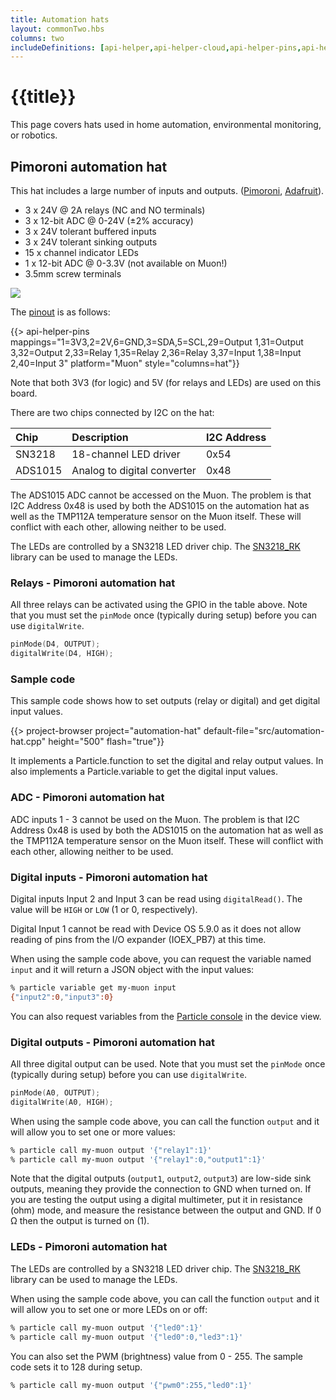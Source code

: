 ```yaml
---
title: Automation hats
layout: commonTwo.hbs
columns: two
includeDefinitions: [api-helper,api-helper-cloud,api-helper-pins,api-helper-projects,zip]
---
```


# {{title}}

This page covers hats used in home automation, environmental monitoring, or robotics.


## Pimoroni automation hat

This hat includes a large number of inputs and outputs. ([Pimoroni](https://shop.pimoroni.com/products/automation-hat?variant=30712316554), [Adafruit](https://www.adafruit.com/product/3289)).

- 3 x 24V @ 2A relays (NC and NO terminals)
- 3 x 12-bit ADC @ 0-24V (±2% accuracy)
- 3 x 24V tolerant buffered inputs
- 3 x 24V tolerant sinking outputs
- 15 x channel indicator LEDs
- 1 x 12-bit ADC @ 0-3.3V (not available on Muon!)
- 3.5mm screw terminals

![](/assets/images/muon-hats/automation-hats/pimoroni-automation-hat.png)

The [pinout](https://pinout.xyz/pinout/automation_hat) is as follows:

{{> api-helper-pins mappings="1=3V3,2=2V,6=GND,3=SDA,5=SCL,29=Output 1,31=Output 3,32=Output 2,33=Relay 1,35=Relay 2,36=Relay 3,37=Input 1,38=Input 2,40=Input 3" platform="Muon" style="columns=hat"}}

Note that both 3V3 (for logic) and 5V (for relays and LEDs) are used on this board. 

There are two chips connected by I2C on the hat:

| Chip    | Description | I2C Address |
| :------ | :--- | :--- |
| SN3218  | 18-channel LED driver | 0x54 |
| ADS1015 | Analog to digital converter | 0x48 |

The ADS1015 ADC cannot be accessed on the Muon. The problem is that I2C Address 0x48 is used by both the ADS1015 on the automation hat as well as
the TMP112A temperature sensor on the Muon itself. These will conflict with each other, allowing neither to be used.

The LEDs are controlled by a SN3218 LED driver chip. The [SN3218_RK](https://github.com/rickkas7/SN3218_RK) library can be used to manage the LEDs.

### Relays - Pimoroni automation hat

All three relays can be activated using the GPIO in the table above. Note that you must set the `pinMode` once (typically during setup) before you can use `digitalWrite`.

```cpp
pinMode(D4, OUTPUT);
digitalWrite(D4, HIGH);
```

### Sample code

This sample code shows how to set outputs (relay or digital) and get digital input values.

{{> project-browser project="automation-hat" default-file="src/automation-hat.cpp" height="500" flash="true"}}

It implements a Particle.function to set the digital and relay output values. In also implements a Particle.variable to get the digital input values.


### ADC - Pimoroni automation hat

ADC inputs 1 - 3 cannot be used on the Muon. The problem is that I2C Address 0x48 is used by both the ADS1015 on the automation hat as well as
the TMP112A temperature sensor on the Muon itself. These will conflict with each other, allowing neither to be used.

### Digital inputs - Pimoroni automation hat

Digital inputs Input 2 and Input 3 can be read using `digitalRead()`. The value will be `HIGH` or `LOW` (1 or 0, respectively).

Digital Input 1 cannot be read with Device OS 5.9.0 as it does not allow reading of pins from the I/O expander (IOEX_PB7) at this time.

When using the sample code above, you can request the variable named `input` and it will return a JSON object with the input values:

```sh
% particle variable get my-muon input 
{"input2":0,"input3":0}
```

You can also request variables from the [Particle console](https://console.particle.io/) in the device view.


### Digital outputs - Pimoroni automation hat

All three digital output can be used. Note that you must set the `pinMode` once (typically during setup) before you can use `digitalWrite`.

```cpp
pinMode(A0, OUTPUT);
digitalWrite(A0, HIGH);
```

When using the sample code above, you can call the function `output` and it will allow you to set one or more values:

```sh
% particle call my-muon output '{"relay1":1}'
% particle call my-muon output '{"relay1":0,"output1":1}'
```

Note that the digital outputs (`output1`, `output2`, `output3`) are low-side sink outputs, meaning they provide the connection to GND when turned on. If you are testing the output using a digital multimeter, put it in resistance (ohm) mode, and measure the resistance between the output and GND. If 0 &ohm; then the output is turned on (1).

### LEDs - Pimoroni automation hat

The LEDs are controlled by a SN3218 LED driver chip. The [SN3218_RK](https://github.com/rickkas7/SN3218_RK) library can be used to manage the LEDs.

When using the sample code above, you can call the function `output` and it will allow you to set one or more LEDs on or off:

```sh
% particle call my-muon output '{"led0":1}'
% particle call my-muon output '{"led0":0,"led3":1}'
```

You can also set the PWM (brightness) value from 0 - 255. The sample code sets it to 128 during setup.

```sh
% particle call my-muon output '{"pwm0":255,"led0":1}'
```

